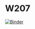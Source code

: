 # W207

[![Binder](https://mybinder.org/badge_logo.svg)](https://mybinder.org/v2/gh/shweta-sen/W207/master)
